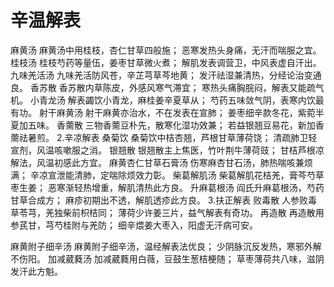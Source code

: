 # 辛温解表

麻黄汤
麻黄汤中用桂枝，杏仁甘草四般施；
恶寒发热头身痛，无汗而喘服之宜。
桂枝汤
桂枝芍药等量伍，姜枣甘草微火煮；
解肌发表调营卫，中风表虚自汗出。
九味羌活汤
九味羌活防风苍，辛芷芎草芩地黄；
发汗祛湿兼清热，分经论治变通良。
香苏散
香苏散内草陈皮，外感风寒气滞宜；
寒热头痛胸脘闷，解表又能疏气机。
小青龙汤
解表蠲饮小青龙，麻桂姜辛夏草从；
芍药五味敛气阴，表寒内饮最有功。
射干麻黄汤
射干麻黄亦治水，不在发表在宣肺；
姜枣细辛款冬花，紫菀半夏加五味。
香薷散
三物香薷豆朴先，散寒化湿功效兼；
若益银翘豆易花，新加香薷祛暑煎。 
2.辛凉解表
桑菊饮
桑菊饮中桔杏翘，芦根甘草薄荷饶；
清疏肺卫轻宣剂，风温咳嗽服之消。
银翘散
银翘散主上焦医，竹叶荆牛薄荷豉；
甘桔芦根凉解法，风温初感此方宜。
麻黄杏仁甘草石膏汤
伤寒麻杏甘石汤，肺热喘咳兼烦满；
辛凉宣泄能清肺，定喘除烦效力彰。
柴葛解肌汤
柴葛解肌花桔羌，膏芩芍草枣生姜；
恶寒渐轻热增重，解肌清热此方良。
升麻葛根汤
阎氏升麻葛根汤，芍药甘草合成方；
麻疹初期出不透，解肌透疹此方良。
3.扶正解表
败毒散
人参败毒草苓芎，羌独柴前枳桔同；
薄荷少许姜三片，益气解表有奇功。
再造散
再造散用参芪甘，芎芍桂附与羌防；
细辛煨姜大枣入，阳虚无汗病可安。

麻黄附子细辛汤
麻黄附子细辛汤，温经解表法优良；
少阴脉沉反发热，寒邪外解不伤阳。
加减葳蕤汤
加减葳蕤用白薇，豆鼓生葱桔梗随；
草枣薄荷共八味，滋阴发汗此方魁。
